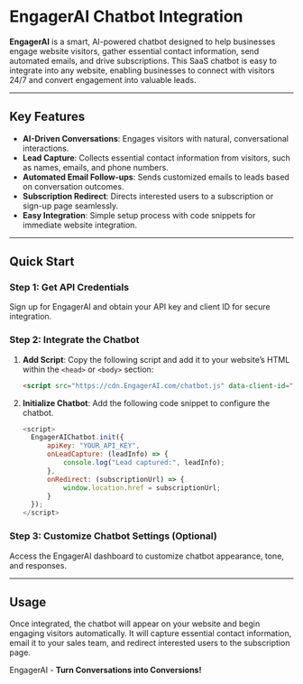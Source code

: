 # EngagerAI Chatbot Integration

**EngagerAI** is a smart, AI-powered chatbot designed to help businesses engage website visitors, gather essential contact information, send automated emails, and drive subscriptions. This SaaS chatbot is easy to integrate into any website, enabling businesses to connect with visitors 24/7 and convert engagement into valuable leads.

---

## Key Features

- **AI-Driven Conversations**: Engages visitors with natural, conversational interactions.
- **Lead Capture**: Collects essential contact information from visitors, such as names, emails, and phone numbers.
- **Automated Email Follow-ups**: Sends customized emails to leads based on conversation outcomes.
- **Subscription Redirect**: Directs interested users to a subscription or sign-up page seamlessly.
- **Easy Integration**: Simple setup process with code snippets for immediate website integration.

---

## Quick Start

### Step 1: Get API Credentials
Sign up for EngagerAI and obtain your API key and client ID for secure integration.

### Step 2: Integrate the Chatbot
1. **Add Script**: Copy the following script and add it to your website’s HTML within the `<head>` or `<body>` section:

    ```html
    <script src="https://cdn.EngagerAI.com/chatbot.js" data-client-id="YOUR_CLIENT_ID"></script>
    ```

2. **Initialize Chatbot**: Add the following code snippet to configure the chatbot.

    ```javascript
    <script>
      EngagerAIChatbot.init({
          apiKey: "YOUR_API_KEY",
          onLeadCapture: (leadInfo) => {
              console.log("Lead captured:", leadInfo);
          },
          onRedirect: (subscriptionUrl) => {
              window.location.href = subscriptionUrl;
          }
      });
    </script>
    ```

### Step 3: Customize Chatbot Settings (Optional)
Access the EngagerAI dashboard to customize chatbot appearance, tone, and responses.

---

## Usage

Once integrated, the chatbot will appear on your website and begin engaging visitors automatically. It will capture essential contact information, email it to your sales team, and redirect interested users to the subscription page.

EngagerAI - **Turn Conversations into Conversions!**
